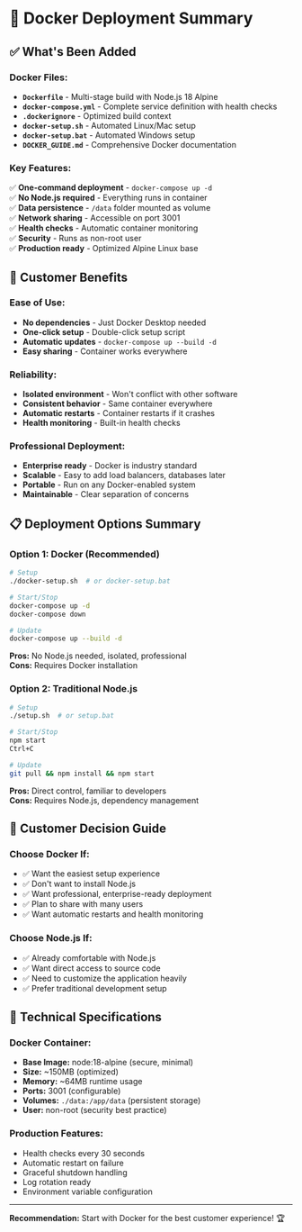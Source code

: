 # 🐳 Docker Deployment Summary

## ✅ What's Been Added

### Docker Files:
- **`Dockerfile`** - Multi-stage build with Node.js 18 Alpine
- **`docker-compose.yml`** - Complete service definition with health checks
- **`.dockerignore`** - Optimized build context
- **`docker-setup.sh`** - Automated Linux/Mac setup
- **`docker-setup.bat`** - Automated Windows setup
- **`DOCKER_GUIDE.md`** - Comprehensive Docker documentation

### Key Features:
✅ **One-command deployment** - `docker-compose up -d`  
✅ **No Node.js required** - Everything runs in container  
✅ **Data persistence** - `/data` folder mounted as volume  
✅ **Network sharing** - Accessible on port 3001  
✅ **Health checks** - Automatic container monitoring  
✅ **Security** - Runs as non-root user  
✅ **Production ready** - Optimized Alpine Linux base  

## 🚀 Customer Benefits

### Ease of Use:
- **No dependencies** - Just Docker Desktop needed
- **One-click setup** - Double-click setup script
- **Automatic updates** - `docker-compose up --build -d`
- **Easy sharing** - Container works everywhere

### Reliability:
- **Isolated environment** - Won't conflict with other software
- **Consistent behavior** - Same container everywhere
- **Automatic restarts** - Container restarts if it crashes
- **Health monitoring** - Built-in health checks

### Professional Deployment:
- **Enterprise ready** - Docker is industry standard
- **Scalable** - Easy to add load balancers, databases later
- **Portable** - Run on any Docker-enabled system
- **Maintainable** - Clear separation of concerns

## 📋 Deployment Options Summary

### Option 1: Docker (Recommended)
```bash
# Setup
./docker-setup.sh  # or docker-setup.bat

# Start/Stop
docker-compose up -d
docker-compose down

# Update
docker-compose up --build -d
```

**Pros:** No Node.js needed, isolated, professional  
**Cons:** Requires Docker installation  

### Option 2: Traditional Node.js
```bash
# Setup
./setup.sh  # or setup.bat

# Start/Stop
npm start
Ctrl+C

# Update
git pull && npm install && npm start
```

**Pros:** Direct control, familiar to developers  
**Cons:** Requires Node.js, dependency management  

## 🎯 Customer Decision Guide

### Choose Docker If:
- ✅ Want the easiest setup experience
- ✅ Don't want to install Node.js
- ✅ Want professional, enterprise-ready deployment
- ✅ Plan to share with many users
- ✅ Want automatic restarts and health monitoring

### Choose Node.js If:
- ✅ Already comfortable with Node.js
- ✅ Want direct access to source code
- ✅ Need to customize the application heavily
- ✅ Prefer traditional development setup

## 🔧 Technical Specifications

### Docker Container:
- **Base Image:** node:18-alpine (secure, minimal)
- **Size:** ~150MB (optimized)
- **Memory:** ~64MB runtime usage
- **Ports:** 3001 (configurable)
- **Volumes:** `./data:/app/data` (persistent storage)
- **User:** non-root (security best practice)

### Production Features:
- Health checks every 30 seconds
- Automatic restart on failure
- Graceful shutdown handling
- Log rotation ready
- Environment variable configuration

---

**Recommendation:** Start with Docker for the best customer experience! 🏆
